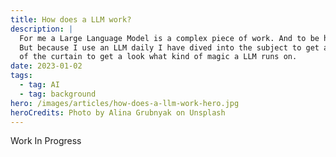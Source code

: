 ```yaml
---
title: How does a LLM work?
description: |
  For me a Large Language Model is a complex piece of work. And to be honest, I am not a star in mathematics. 
  But because I use an LLM daily I have dived into the subject to get an understanding and lift up a bit 
  of the curtain to get a look what kind of magic a LLM runs on.
date: 2023-01-02
tags:
  - tag: AI
  - tag: background
hero: /images/articles/how-does-a-llm-work-hero.jpg
heroCredits: Photo by Alina Grubnyak on Unsplash
---
```


Work In Progress

